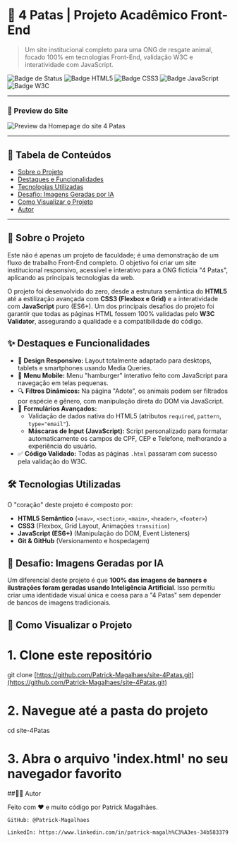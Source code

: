 # 🐾 4 Patas | Projeto Acadêmico Front-End

> Um site institucional completo para uma ONG de resgate animal, focado 100% em tecnologias Front-End, validação W3C e interatividade com JavaScript.

![Badge de Status](https://img.shields.io/badge/Status-Concluído-brightgreen?style=for-the-badge)
![Badge HTML5](https://img.shields.io/badge/HTML5-E34F26?style=for-the-badge&logo=html5&logoColor=white)
![Badge CSS3](https://img.shields.io/badge/CSS3-1572B6?style=for-the-badge&logo=css3&logoColor=white)
![Badge JavaScript](https://img.shields.io/badge/JavaScript-F7DF1E?style=for-the-badge&logo=javascript&logoColor=black)
![Badge W3C](https://img.shields.io/badge/W3C%20Valid-005A9C?style=for-the-badge&logo=w3c&logoColor=white)

---

### 📸 Preview do Site
![Preview da Homepage do site 4 Patas](https://i.imgur.com/IgJYtTk.png)

---

## 📍 Tabela de Conteúdos
* [Sobre o Projeto](#-sobre-o-projeto)
* [Destaques e Funcionalidades](#-destaques-e-funcionalidades)
* [Tecnologias Utilizadas](#-tecnologias-utilizadas)
* [Desafio: Imagens Geradas por IA](#-desafio-imagens-geradas-por-ia)
* [Como Visualizar o Projeto](#-como-visualizar-o-projeto)
* [Autor](#-autor)

---

## 🚀 Sobre o Projeto
Este não é apenas um projeto de faculdade; é uma demonstração de um fluxo de trabalho Front-End completo. O objetivo foi criar um site institucional responsivo, acessível e interativo para a ONG fictícia "4 Patas", aplicando as principais tecnologias da web.

O projeto foi desenvolvido do zero, desde a estrutura semântica do **HTML5** até a estilização avançada com **CSS3 (Flexbox e Grid)** e a interatividade com **JavaScript** puro (ES6+). Um dos principais desafios do projeto foi garantir que todas as páginas HTML fossem 100% validadas pelo **W3C Validator**, assegurando a qualidade e a compatibilidade do código.

## ✨ Destaques e Funcionalidades
* 🎨 **Design Responsivo:** Layout totalmente adaptado para desktops, tablets e smartphones usando Media Queries.
* 🍔 **Menu Mobile:** Menu "hamburger" interativo feito com JavaScript para navegação em telas pequenas.
* 🔍 **Filtros Dinâmicos:** Na página "Adote", os animais podem ser filtrados por espécie e gênero, com manipulação direta do DOM via JavaScript.
* 📝 **Formulários Avançados:**
    * Validação de dados nativa do HTML5 (atributos `required`, `pattern`, `type="email"`).
    * **Máscaras de Input (JavaScript):** Script personalizado para formatar automaticamente os campos de CPF, CEP e Telefone, melhorando a experiência do usuário.
* ✅ **Código Validado:** Todas as páginas `.html` passaram com sucesso pela validação do W3C.

## 🛠️ Tecnologias Utilizadas
O "coração" deste projeto é composto por:
* **HTML5 Semântico** (`<nav>`, `<section>`, `<main>`, `<header>`, `<footer>`)
* **CSS3** (Flexbox, Grid Layout, Animações `transition`)
* **JavaScript (ES6+)** (Manipulação do DOM, Event Listeners)
* **Git & GitHub** (Versionamento e hospedagem)

## 🤖 Desafio: Imagens Geradas por IA
Um diferencial deste projeto é que **100% das imagens de banners e ilustrações foram geradas usando Inteligência Artificial**. Isso permitiu criar uma identidade visual única e coesa para a "4 Patas" sem depender de bancos de imagens tradicionais.

## 🏁 Como Visualizar o Projeto

# 1. Clone este repositório
git clone [https://github.com/Patrick-Magalhaes/site-4Patas.git](https://github.com/Patrick-Magalhaes/site-4Patas.git)

# 2. Navegue até a pasta do projeto
cd site-4Patas

# 3. Abra o arquivo 'index.html' no seu navegador favorito

##👨‍💻 Autor

Feito com ❤️ e muito código por Patrick Magalhães.

    GitHub: @Patrick-Magalhaes

    LinkedIn: https://www.linkedin.com/in/patrick-magalh%C3%A3es-34b583379
